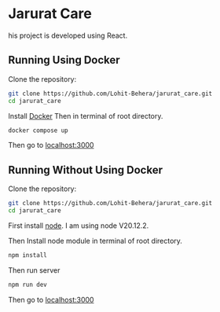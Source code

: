 # Jarurat Care

his project is developed using React.

## Running Using Docker

Clone the repository:

```bash
git clone https://github.com/Lohit-Behera/jarurat_care.git
cd jarurat_care
```

Install [Docker](https://docs.docker.com/engine/install/) Then in terminal of root directory.

```bash
docker compose up
```

Then go to [localhost:3000](http://localhost:3000/)

## Running Without Using Docker

Clone the repository:

```bash
git clone https://github.com/Lohit-Behera/jarurat_care.git
cd jarurat_care
```

First install [node](https://nodejs.org/en). I am using node V20.12.2.

Then Install node module in terminal of root directory.

```bash
npm install
```

Then run server

```bash
npm run dev
```

Then go to [localhost:3000](http://localhost:3000/)
